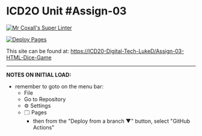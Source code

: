 # ICD2O Unit #Assign-03

[![Mr Coxall's Super Linter](https://github.com/ICD20-Digital-Tech-LukeD/Assign-03-HTML-Dice-Game/workflows/Mr%20Coxall's%20Super%20Linter/badge.svg)](https://github.com/ICD20-Digital-Tech-LukeD/Assign-03-HTML-Dice-Game/actions)

[![Deploy Pages](https://github.com/ICD20-Digital-Tech-LukeD/Assign-03-HTML-Dice-Game/workflows/Deploy%20Pages/badge.svg)](https://github.com/ICD20-Digital-Tech-LukeD/Assign-03-HTML-Dice-Game/actions)

This site can be found at: [https://ICD20-Digital-Tech-LukeD/Assign-03-HTML-Dice-Game](https://ICD20-Digital-Tech-LukeD/Assign-03-HTML-Dice-Game)

---

**NOTES ON INITIAL LOAD:**
- remember to goto on the menu bar:
  - File
  - Go to Repository
  - ⚙ Settings
  - 🗔 Pages
    - then from the "Deploy from a branch ▼" button, select "GitHub Actions"
